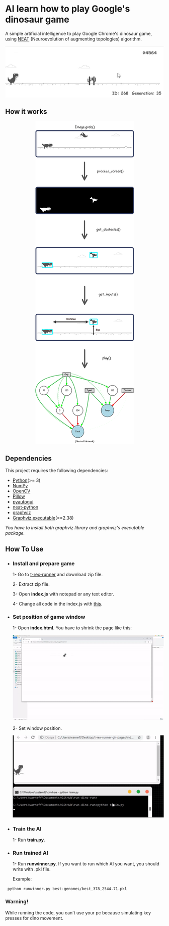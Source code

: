 # AI learn how to play Google's dinosaur game
A simple artificial intelligence to play Google Chrome's dinosaur game, using [NEAT](https://en.wikipedia.org/wiki/Neuroevolution_of_augmenting_topologies) (Neuroevolution of augmenting topologies) algorithm.


<p align="center"> 
<img src="images/winner.gif">
</p>



## How it works

<p align="center"> 
<img src="images/how-it-works.png">
</p>


## Dependencies
This project requires the following dependencies:
* [Python](https://www.python.org/downloads)(>= 3)
* [NumPy](http://www.numpy.org)
* [OpenCV](https://opencv.org/releases/)
* [Pillow](https://pillow.readthedocs.io/en/stable/installation.html)
* [pyautogui](https://pyautogui.readthedocs.io/en/latest/install.html)
* [neat-python](https://neat-python.readthedocs.io/en/latest/installation.html)
* [graphviz](https://pypi.org/project/graphviz/)
* [Graphviz executable](https://www.graphviz.org/download/)(==2.38)

*You have to install both graphviz library and graphviz's executable package.*

## How To Use

* ### Install and prepare game
  1- Go to [t-rex-runner](https://github.com/wayou/t-rex-runner) and download zip file.

  2- Extract zip file.

  3- Open **index.js** with notepad or any text editor.

  4- Change all code in the index.js with [this](https://raw.githubusercontent.com/numancan/run-dino-run/master/__pycache__/index.txt?token=AJBXZ6GFU65WKDMVSQTO6WK47SPHW).

* ### Set position of game window
  1- Open **index.html**. You have to shrink the page like this:
  
  ![shrink](images/shrink.gif)
  
  2- Set window position.
  
  ![shrink](images/set.gif)


* ### Train the AI

  1- Run **train.py**. 
  
* ### Run trained AI

  1- Run **runwinner.py**. If you want to run which AI you want, you should write with .pkl file.
  
  Example:
 ```
  python runwinner.py best-genomes/best_378_2544.71.pkl
  ```
  
### **Warning!**
While running the code, you can't use your pc because simulating key presses for dino movement.


